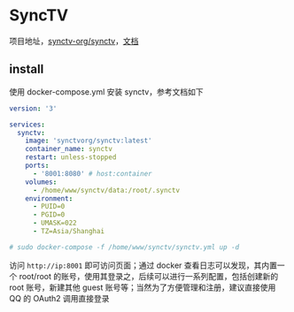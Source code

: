 # SyncTV

项目地址，[synctv-org/synctv](https://github.com/synctv-org/synctv.git)，[文档](https://synctv.wiki/)

## install

使用 docker-compose.yml 安装 synctv，参考文档如下

```yaml
version: '3'

services:
  synctv:
    image: 'synctvorg/synctv:latest'
    container_name: synctv
    restart: unless-stopped
    ports:
      - '8001:8080'	# host:container
    volumes:
      - /home/www/synctv/data:/root/.synctv
    environment:
      - PUID=0
      - PGID=0
      - UMASK=022
      - TZ=Asia/Shanghai

# sudo docker-compose -f /home/www/synctv/synctv.yml up -d
```

访问 `http://ip:8001` 即可访问页面；通过 docker 查看日志可以发现，其内置一个 root/root 的账号，使用其登录之，后续可以进行一系列配置，包括创建新的 root 账号，新建其他 guest 账号等；当然为了方便管理和注册，建议直接使用 QQ 的 OAuth2 调用直接登录
